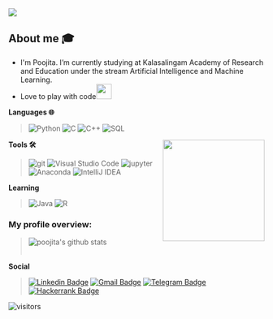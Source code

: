 <img align='centre' src="https://media.giphy.com/media/j5hWF2V3RlNGItTkGc/giphy.gif">

## About me :mortar_board:
   - I'm Poojita. I’m currently studying at Kalasalingam Academy of Research and Education under the stream Artificial Intelligence and Machine Learning.
   - Love to play with code<img src="https://media.giphy.com/media/WUlplcMpOCEmTGBtBW/giphy.gif" width="30">

**Languages 🌐**  

> ![Python](https://img.shields.io/badge/-Python-000000?style=flat&logo=python)
![C](https://img.shields.io/badge/-C-000000?style=flat&logo=c)
![C++](https://img.shields.io/badge/-C++-000000?style=flat&logo=c%2B%2B)
![SQL](https://img.shields.io/badge/-SQL-000000?style=flat&logo=postgresql)

<img align='right' src="https://media.giphy.com/media/Ah3zHH7hvsSB2/giphy.gif" width="200">

**Tools 🛠️**

> ![git](https://img.shields.io/badge/-git-000000?style=flat&logo=git)
![Visual Studio Code](https://img.shields.io/badge/-VSCode-000000?style=flat&logo=visual-studio-code&logoColor=007ACC)
![jupyter](https://img.shields.io/badge/-jupyter-000000?style=flat&logo=jupyter)
![Anaconda](https://img.shields.io/badge/-Anaconda-000000?style=flat&logo=anaconda)
![IntelliJ IDEA](http://img.shields.io/badge/-IntelliJ%20IDEA-000000?style=flat-square&logo=intellij-idea&logoColor=ffffff)


**Learning**

> ![Java](https://img.shields.io/badge/-Java-000000?style=flat&logo=java)
![R](https://img.shields.io/badge/-R-000000?style=flat&logo=R)

<div><h3>My profile overview: </h3></div>

> ![poojita's github stats](https://github-readme-stats.vercel.app/api?username=poojitaketepalli&show_icons=true&title_color=fff&icon_color=79ff97&text_color=9f9f9f&bg_color=151515)
> <br />
> <br />

**Social**

> [![Linkedin Badge](https://img.shields.io/badge/Linkedin-blue?style=flat&logo=Linkedin&logoColor=white)](https://www.linkedin.com/in/poojitaketepalli/) [![Gmail Badge](https://img.shields.io/badge/Gmail-red?style=flat&logo=Gmail&logoColor=white)](mailto:poojita2309@gmail.com) [![Telegram Badge](https://img.shields.io/badge/Telegram-skyblue?style=flat&logo=Telegram&logoColor=white)](https://t.me/PoojitaKetepalli) [![Hackerrank Badge](https://img.shields.io/badge/HackerRank-brightgreen)](https://www.hackerrank.com/poojitakkr)


 ![visitors](https://visitor-badge.laobi.icu/badge?page_id=poojitaketepalli.poojitaketepalli)
